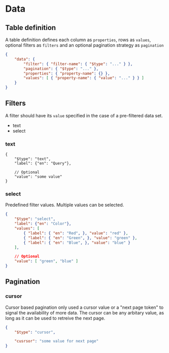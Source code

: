 # Data

## Table definition

A table definition defines each column as `properties`, rows as `values`, optional filters as `filters` and an optional pagination strategy as `pagination`

```json
{
    "data": {
        "filter": { "filter-name": { "$type": "..." } },
        "pagination": { "$type": "..." },
        "properties": { "property-name": {} },
        "values": [ { "property-name": { "value": "..." } } ]
    }
}
```

## Filters

A filter should have its `value` specified in the case of a pre-filtered data set.

- text
- select

### text

```
{
    "$type": "text",
    "label": {"en": "Query"},

    // Optional
    "value": "some value"
}
```

### select

Predefined filter values. Multiple values can be selected.

```json
{
    "$type": "select",
    "label": {"en": "Color"},
    "values": [
        { "label": { "en": "Red", }, "value": "red" },
        { "label": { "en": "Green", }, "value": "green" },
        { "label": { "en": "Blue", }, "value": "blue" }
    ],

    // Optional
    "value": [ "green", "blue" ]
}
```

## Pagination

### cursor

Cursor based pagination only used a cursor value or a "next page token" to signal the availability of more data. The cursor can be any arbitary value, as long as it can be used to retreive the next page.

```json
{
    "$type": "cursor",

    "cusrsor": "some value for next page"
}
```